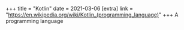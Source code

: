 +++
title = "Kotlin"
date = 2021-03-06
[extra]
link = "https://en.wikipedia.org/wiki/Kotlin_(programming_language)"
+++
A programming language

